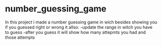 # number_guessing_game
In this project i made a number guessing game in wich besides showing you if you guessed right or wrong it allso:
-update the range in witch you have to guess
-after you guess it will show how many attepmts you had and those attempts
